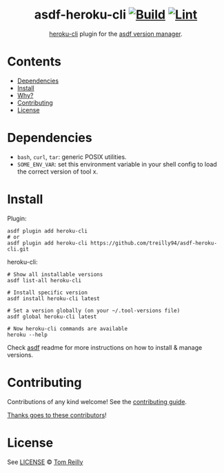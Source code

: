 <div align="center">

# asdf-heroku-cli [![Build](https://github.com/treilly94/asdf-heroku-cli/actions/workflows/build.yml/badge.svg)](https://github.com/treilly94/asdf-heroku-cli/actions/workflows/build.yml) [![Lint](https://github.com/treilly94/asdf-heroku-cli/actions/workflows/lint.yml/badge.svg)](https://github.com/treilly94/asdf-heroku-cli/actions/workflows/lint.yml)


[heroku-cli](https://devcenter.heroku.com/articles/heroku-cli) plugin for the [asdf version manager](https://asdf-vm.com).

</div>

# Contents

- [Dependencies](#dependencies)
- [Install](#install)
- [Why?](#why)
- [Contributing](#contributing)
- [License](#license)

# Dependencies

- `bash`, `curl`, `tar`: generic POSIX utilities.
- `SOME_ENV_VAR`: set this environment variable in your shell config to load the correct version of tool x.

# Install

Plugin:

```shell
asdf plugin add heroku-cli
# or
asdf plugin add heroku-cli https://github.com/treilly94/asdf-heroku-cli.git
```

heroku-cli:

```shell
# Show all installable versions
asdf list-all heroku-cli

# Install specific version
asdf install heroku-cli latest

# Set a version globally (on your ~/.tool-versions file)
asdf global heroku-cli latest

# Now heroku-cli commands are available
heroku --help
```

Check [asdf](https://github.com/asdf-vm/asdf) readme for more instructions on how to
install & manage versions.

# Contributing

Contributions of any kind welcome! See the [contributing guide](contributing.md).

[Thanks goes to these contributors](https://github.com/treilly94/asdf-heroku-cli/graphs/contributors)!

# License

See [LICENSE](LICENSE) © [Tom Reilly](https://github.com/treilly94/)
